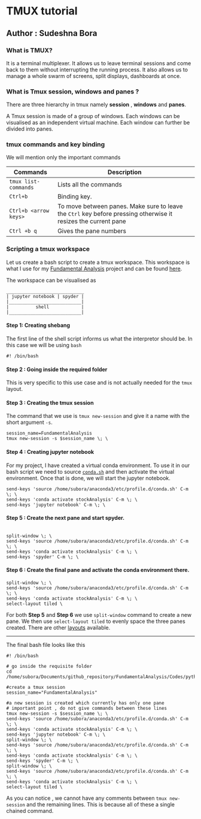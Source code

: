 # TMUX tutorial

## Author : Sudeshna Bora 

### What is TMUX?

It is a terminal multiplexer. 
It allows us to leave terminal sessions and come back to them without interrupting the running process.
It also allows us to manage a whole swarm of screens, split displays, dashboards at once.

### What is Tmux session, windows and panes ? 

There are three hierarchy in tmux namely <b>session</b> , <b>windows</b> and <b>panes</b>.
  
A Tmux session is made of a group of windows. 
Each windows can be visualised as an independent virtual machine. 
Each window can further be divided into panes. 

### tmux commands and key binding

We will mention only the important commands 

| Commands | Description |
| --- | ----------- |
| ```tmux list-commands``` | Lists all the commands |
| ```Ctrl+b``` | Binding key. |
|```Ctrl+b <arrow keys>```| To move between panes. Make sure to leave the ```Ctrl``` key before pressing <arrow Keys> otherwise it resizes the current pane|
|```Ctrl +b q``` |Gives the pane numbers|  


### Scripting a tmux workspace 

Let us create a bash script to create a tmux workspace. 
This workspace is what I use for my [Fundamental Analysis](https://github.com/SudeshnaBora/FundamentalAnalysis/tree/master/Codes/python) project and can be found [here](https://github.com/SudeshnaBora/FundamentalAnalysis/blob/master/Codes/python/setup/tmux_setup.sh).

The workspace can be visualised as 

```
_____________________________
| jupyter notebook | spyder |
|___________________________|
|          shell            |
|___________________________|

```

#### Step 1: Creating shebang

The first line of the shell script informs us what the interpretor should be. 
In this case we will be using ```bash```

```
#! /bin/bash

```

#### Step 2 : Going inside the required folder

This is very specific to this use case and is not actually needed for the ```tmux``` layout.

#### Step 3 : Creating the tmux session 

The command that we use is ```tmux new-session``` and give it a name with the short argument ```-s```.

```
session_name=FundamentalAnalysis
tmux new-session -s $session_name \; \

```
#### Step 4 : Creating jupyter notebook

For my project, I have created a virtual conda environment. To use it in our bash script we need to source [```conda.sh```](https://github.com/conda/conda/issues/7126) and then activate the virtual environment. Once that is done, we will start the jupyter notebook.

```
send-keys 'source /home/subora/anaconda3/etc/profile.d/conda.sh' C-m \; \
send-keys 'conda activate stockAnalysis' C-m \; \
send-keys 'jupyter notebook' C-m \; \

```
#### Step 5 : Create the next pane and start spyder. 

```

split-window \; \
send-keys 'source /home/subora/anaconda3/etc/profile.d/conda.sh' C-m \; \
send-keys 'conda activate stockAnalysis' C-m \; \
send-keys 'spyder' C-m \; \

```

#### Step 6 : Create the final pane and activate the conda environment there. 

```
split-window \; \
send-keys 'source /home/subora/anaconda3/etc/profile.d/conda.sh' C-m \; \
send-keys 'conda activate stockAnalysis' C-m \; \
select-layout tiled \

```

For both <b>Step 5</b> and <b>Step 6</b> we use ```split-window``` command to create a new pane. We then use ```select-layout tiled``` to evenly space 
the three panes created. There are other [layouts](https://manpages.ubuntu.com/manpages/precise/en/man1/tmux.1.html#contenttoc6) available.

---

The final bash file looks like this 

```
#! /bin/bash

# go inside the requisite folder
cd /home/subora/Documents/github_repository/FundamentalAnalysis/Codes/python/

#create a tmux session
session_name="FundamentalAnalysis"

#a new session is created which currently has only one pane
# important point , do not give commands between these lines
tmux new-session -s $session_name \; \
send-keys 'source /home/subora/anaconda3/etc/profile.d/conda.sh' C-m \; \
send-keys 'conda activate stockAnalysis' C-m \; \
send-keys 'jupyter notebook' C-m \; \
split-window \; \
send-keys 'source /home/subora/anaconda3/etc/profile.d/conda.sh' C-m \; \
send-keys 'conda activate stockAnalysis' C-m \; \
send-keys 'spyder' C-m \; \
split-window \; \
send-keys 'source /home/subora/anaconda3/etc/profile.d/conda.sh' C-m \; \
send-keys 'conda activate stockAnalysis' C-m \; \
select-layout tiled \

```

As you can notice , we cannot have any comments between ```tmux new-session``` and the remaining lines. 
This is because all of these a single chained command. 
